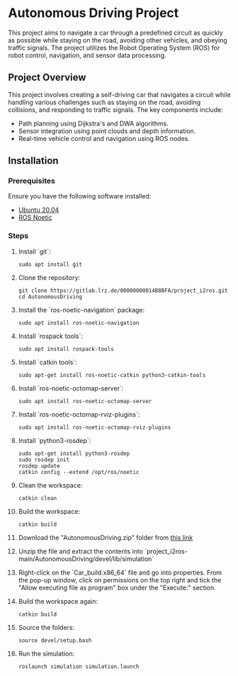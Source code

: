 
# Autonomous Driving Project

This project aims to navigate a car through a predefined circuit as quickly as possible while staying on the road, avoiding other vehicles, and obeying traffic signals. The project utilizes the Robot Operating System (ROS) for robot control, navigation, and sensor data processing.

## Project Overview

This project involves creating a self-driving car that navigates a circuit while handling various challenges such as staying on the road, avoiding collisions, and responding to traffic signals. The key components include:
- Path planning using Dijkstra's and DWA algorithms.
- Sensor integration using point clouds and depth information.
- Real-time vehicle control and navigation using ROS nodes.

## Installation

### Prerequisites

Ensure you have the following software installed:
- [Ubuntu 20.04](https://releases.ubuntu.com/20.04/)
- [ROS Noetic](http://wiki.ros.org/noetic/Installation/Ubuntu)

### Steps

1. Install \`git\`:
   ```
   sudo apt install git
   ```

2. Clone the repository:
   ```
   git clone https://gitlab.lrz.de/00000000014B8BFA/project_i2ros.git
   cd AutonomousDriving
   ```

3. Install the \`ros-noetic-navigation\` package:
   ```
   sudo apt install ros-noetic-navigation
   ```

4. Install \`rospack tools\`:
   ```
   sudo apt install rospack-tools
   ```

5. Install \`catkin tools\`:
   ```
   sudo apt-get install ros-noetic-catkin python3-catkin-tools
   ```

6. Install \`ros-noetic-octomap-server\`:
   ```
   sudo apt install ros-noetic-octomap-server
   ```

7. Install \`ros-noetic-octomap-rviz-plugins\`:
   ```
   sudo apt install ros-noetic-octomap-rviz-plugins
   ```

8. Install \`python3-rosdep\`:
   ```
   sudo apt-get install python3-rosdep
   sudo rosdep init
   rosdep update
   catkin config --extend /opt/ros/noetic
   ```

9. Clean the workspace:
   ```
   catkin clean
   ```

10. Build the workspace:
    ```
    catkin build
    ```

11. Download the "AutonomousDriving.zip" folder from [this link](https://syncandshare.lrz.de/getlink/fiLvgiTXetubiN1i4PRjuR/)

12. Unzip the file and extract the contents into \`project_i2ros-main/AutonomousDriving/devel/lib/simulation\`

13. Right-click on the \`Car_build.x86_64\` file and go into properties. From the pop-up window, click on permissions on the top right and tick the "Allow executing file as program" box under the "Execute:" section.

14. Build the workspace again:
    ```
    catkin build
    ```

15. Source the folders:
    ```
    source devel/setup.bash
    ```

16. Run the simulation:
    ```
    roslaunch simulation simulation.launch
    ```

